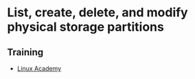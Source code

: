 # List, create, delete, and modify physical storage partitions

## Training
* [Linux Academy](https://linuxacademy.com/cp/courses/lesson/course/5412/lesson/1/module/428)
